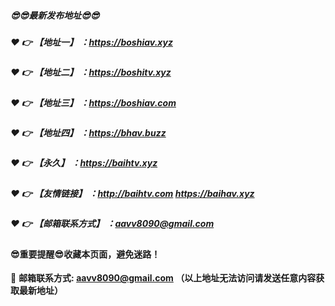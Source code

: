 ##### :sunglasses::sunglasses:最新发布地址:sunglasses::sunglasses:

##### :heart: :point_right: 【地址一】 ：https://boshiav.xyz

##### :heart: :point_right: 【地址二】 ：https://boshitv.xyz

##### :heart: :point_right: 【地址三】 ：https://boshiav.com

##### :heart: :point_right: 【地址四】 ：https://bhav.buzz

##### :heart: :point_right: 【永久】 ：https://baihtv.xyz

##### :heart: :point_right: 【友情链接】 ：http://baihtv.com  https://baihav.xyz

##### :heart: :point_right: 【邮箱联系方式】 ：aavv8090@gmail.com

#### :sunglasses:重要提醒:sunglasses:收藏本页面，避免迷路！


:e-mail: __邮箱联系方式: aavv8090@gmail.com （以上地址无法访问请发送任意内容获取最新地址）__
